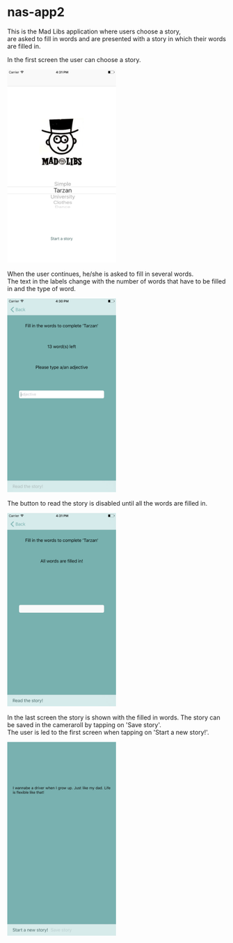 # nas-app2

This is the Mad Libs application where users choose a story,   
are asked to fill in words and are presented with a story in which their words are filled in.  

In the first screen the user can choose a story.  

<img src="https://github.com/meltjh/nas-app2/raw/master/doc/home.png" width="250">  

When the user continues, he/she is asked to fill in several words.   
The text in the labels change with the number of words that have to be filled in and the type of word.  

<img src="https://github.com/meltjh/nas-app2/raw/master/doc/input.png" width="250">  

The button to read the story is disabled until all the words are filled in.  

<img src="https://github.com/meltjh/nas-app2/raw/master/doc/input_done.png" width="250">  

In the last screen the story is shown with the filled in words. 
The story can be saved in the cameraroll by tapping on 'Save story'.  
The user is led to the first screen when tapping on 'Start a new story!'.  

<img src="https://github.com/meltjh/nas-app2/raw/master/doc/image_saved.JPG" width="250">  
